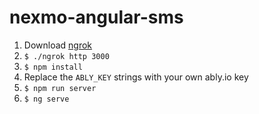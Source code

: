 # nexmo-angular-sms
1. Download [ngrok](https://ngrok.com/download)
2. `$ ./ngrok http 3000`
3. `$ npm install`
4. Replace the `ABLY_KEY` strings with your own ably.io key
5. `$ npm run server`
6. `$ ng serve`
